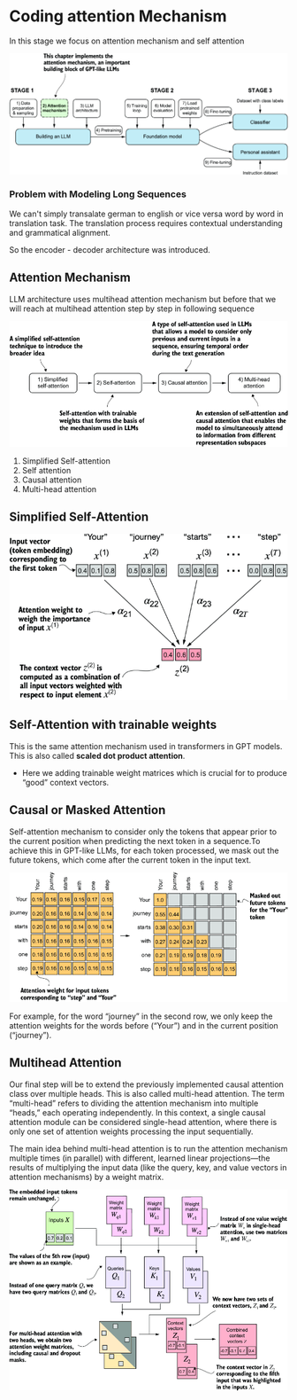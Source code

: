 # Coding attention Mechanism

In this stage we focus on attention mechanism and self attention

![alt text](image.png)



### Problem with  Modeling Long Sequences

We can't simply transalate german to english or vice versa word by word in translation task. 
The translation process requires contextual understanding and grammatical alignment.

So the encoder - decoder architecture was introduced.


## Attention Mechanism

LLM architecture uses multihead attention mechanism but before that we will reach at multihead attention step by step in following sequence

![alt text](image-1.png)

1. Simplified Self-attention
2. Self attention  
3. Causal attention  
4. Multi-head attention


## Simplified Self-Attention

![alt text](image-2.png)



## Self-Attention with trainable weights 

This is the same attention mechanism used in transformers in GPT models. This is also called **scaled dot product attention**.   

- Here we adding trainable weight matrices which is crucial for  to produce “good” context vectors.


## Causal or Masked Attention  

Self-attention mechanism to consider only the tokens that appear prior to the current position when predicting the next token in a sequence.To achieve this in GPT-like LLMs, for each token processed, we mask out the future tokens, which come after the current token in the input text.

![alt text](image-3.png)


 For example, for the word “journey” in the second row, we only keep the attention weights for the words before (“Your”) and in the current position (“journey”).


## Multihead Attention 

Our final step will be to extend the previously implemented causal attention class over multiple heads. This is also called multi-head attention.
The term “multi-head” refers to dividing the attention mechanism into multiple “heads,” each operating independently. In this context, a single causal attention module can be considered single-head attention, where there is only one set of attention weights processing the input sequentially.  

The main idea behind multi-head attention is to run the attention mechanism multiple times (in parallel) with different, learned linear projections—the results of multiplying the input data (like the query, key, and value vectors in attention mechanisms) by a weight matrix. 

![alt text](image-4.png)